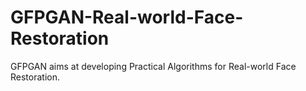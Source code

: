 # GFPGAN-Real-world-Face-Restoration
GFPGAN aims at developing Practical Algorithms for Real-world Face Restoration.

